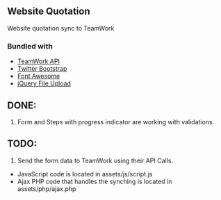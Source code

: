 ## Website Quotation
Website quotation sync to TeamWork

### Bundled with
<ul>
	<li>
		<a href="http://developer.teamwork.com/projectsapi" target="_blank">TeamWork API</a>
	</li>
	<li>
		<a href="https://github.com/twbs/bootstrap" target="_blank">Twitter Bootstrap</a>
	</li>
	<li>
		<a href="https://github.com/FortAwesome/Font-Awesome" target="_blank">Font Awesome</a>
	</li>
	<li>
		<a href="https://blueimp.github.io/jQuery-File-Upload/" target="_blank">jQuery File Upload</a>
	</li>
</ul>

## DONE:
1. Form and Steps with progress indicator are working with validations.

## TODO:
1. Send the form data to TeamWork using their API Calls.
- JavaScript code is located in assets/js/script.js
- Ajax PHP code that handles the synching is located in assets/php/ajax.php
